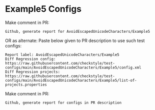 # Example5 Configs
Make comment in PR:
```
Github, generate report for AvoidEscapedUnicodeCharacters/Example5
```
OR as alternate:
Paste below given to PR description to use such test configs:
```
Report label: AvoidEscapedUnicodeCharacters/Example5
Diff Regression config: https://raw.githubusercontent.com/checkstyle/test-configs/main/AvoidEscapedUnicodeCharacters/Example5/config.xml
Diff Regression projects: https://raw.githubusercontent.com/checkstyle/test-configs/main/AvoidEscapedUnicodeCharacters/Example5/list-of-projects.properties
```
Make comment in PR:
```
Github, generate report for configs in PR description
```
